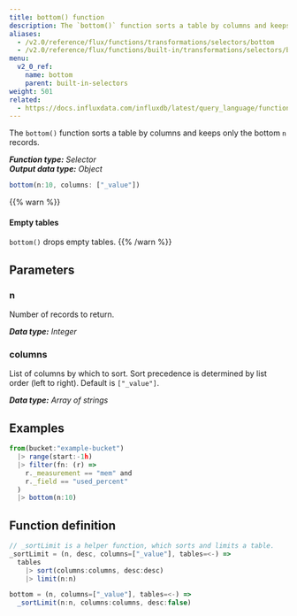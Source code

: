 ```yaml
---
title: bottom() function
description: The `bottom()` function sorts a table by columns and keeps only the bottom n records.
aliases:
  - /v2.0/reference/flux/functions/transformations/selectors/bottom
  - /v2.0/reference/flux/functions/built-in/transformations/selectors/bottom/
menu:
  v2_0_ref:
    name: bottom
    parent: built-in-selectors
weight: 501
related:
  - https://docs.influxdata.com/influxdb/latest/query_language/functions/#bottom, InfluxQL – BOTTOM()
---
```


The `bottom()` function sorts a table by columns and keeps only the bottom `n` records.

_**Function type:** Selector_  
_**Output data type:** Object_

```js
bottom(n:10, columns: ["_value"])
```

{{% warn %}}
#### Empty tables
`bottom()` drops empty tables.
{{% /warn %}}

## Parameters

### n
Number of records to return.

_**Data type:** Integer_

### columns
List of columns by which to sort.
Sort precedence is determined by list order (left to right).
Default is `["_value"]`.

_**Data type:** Array of strings_

## Examples
```js
from(bucket:"example-bucket")
  |> range(start:-1h)
  |> filter(fn: (r) =>
    r._measurement == "mem" and
    r._field == "used_percent"
  )
  |> bottom(n:10)
```

## Function definition
```js
// _sortLimit is a helper function, which sorts and limits a table.
_sortLimit = (n, desc, columns=["_value"], tables=<-) =>
  tables
    |> sort(columns:columns, desc:desc)
    |> limit(n:n)

bottom = (n, columns=["_value"], tables=<-) =>
  _sortLimit(n:n, columns:columns, desc:false)
```
